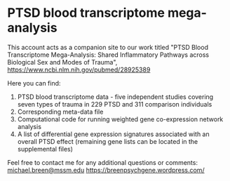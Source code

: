 # PTSD blood transcriptome mega-analysis
This account acts as a companion site to our work titled "PTSD Blood Transcriptome Mega-Analysis: Shared Inflammatory Pathways across Biological Sex and Modes of Trauma", https://www.ncbi.nlm.nih.gov/pubmed/28925389

Here you can find: 

1) PTSD blood transcriptome data - five independent studies covering seven types of trauma in 229 PTSD and 311 comparison individuals
2) Corresponding meta-data file
3) Computational code for running weighted gene co-expression network analysis
4) A list of differential gene expression signatures associated with an overall PTSD effect (remaining gene lists can be located in the supplemental files)

Feel free to contact me for any additional questions or comments: michael.breen@mssm.edu
https://breenpsychgene.wordpress.com/

